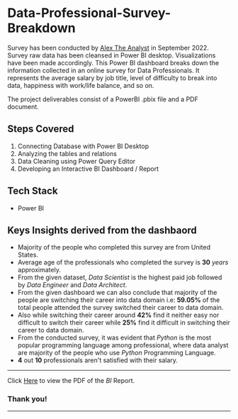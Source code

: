 # Data-Professional-Survey-Breakdown
Survey has been conducted by [Alex The Analyst](https://github.com/AlexTheAnalyst) in September 2022. Survey raw data has been cleansed in Power BI desktop. Visualizations have been made accordingly. This Power BI dashboard breaks down the information collected in an online survey for Data Professionals. It represents the average salary by job title, level of difficulty to break into data, happiness with work/life balance, and so on. 

The project deliverables consist of a PowerBI .pbix file and a PDF document.

## Steps Covered

1. Connecting Database with Power BI Desktop
2. Analyzing the tables and relations
3. Data Cleaning using Power Query Editor
4. Developing an Interactive BI Dashboard / Report


## Tech Stack

- Power BI

## Keys Insights derived from the dashbaord

- Majority of the people who completed this survey are from United States.
- Average age of the professionals who completed the survey is **30** *years* approximately.
- From the given dataset, *Data Scientist* is the highest paid job followed by *Data Engineer* and *Data Architect*.
- From the given dashboard we can also conclude that majority of the people are switching their career into data domain i.e: **59.05%** of the total people attended the survey switched their career to data domain.
- Also while switching their career around **42%** find it neither easy nor difficult to switch their career while **25%** find it difficult in switching their career to data domain.
- From the conducted survey, it was evident that *Python* is the most popular programming language among professional, where data analyst are majority of the people who use *Python* Programming Language.
- **4** out **10** professionals aren't satisfied with their salary.

*** 
Click [Here](https://github.com/Syed-Sarfaraz-Ahmed/Data-Professional-Survey-Breakdown/blob/main/Data%20Professional%20Survey%20Breakdown.pdf) to view the PDF of the *BI* Report.

### Thank you!
***

